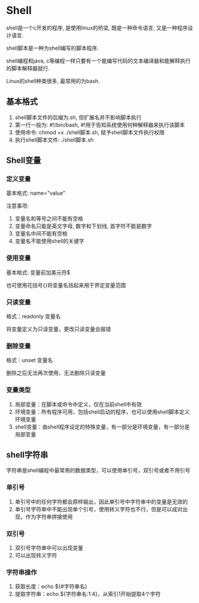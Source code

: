# Shell
shell是一个c开发的程序, 是使用linux的桥梁, 既是一种命令语言, 又是一种程序设计语言.

shell脚本是一种为shell编写的脚本程序.

shell编程和java, c等编程一样只要有一个能编写代码的文本编译器和能解释执行的脚本解释器就行.

Linux的shell种类很多, 最常用的为bash.

## 基本格式
1. shell脚本文件的后缀为.sh, 但扩展名并不影响脚本执行
2. 第一行一般为: #!/bin/bash, #!用于告知系统使用何种解释器来执行该脚本
3. 使用命令: chmod +x ./shell脚本.sh, 赋予shell脚本文件执行权限
4. 执行shell脚本文件: ./shell脚本.sh

## Shell变量

### 定义变量
基本格式: name="value" 

注意事项:   
1. 变量名和等号之间不能有空格
2. 变量命名只能是英文字母, 数字和下划线, 首字符不能是数字
3. 变量名中间不能有空格
4. 变量名不能使用shell的关键字


### 使用变量
基本格式: 变量前加美元符$

也可使用花括号\{}将变量名括起来用于界定变量范围

### 只读变量
格式：readonly 变量名

将变量定义为只读变量，更改只读变量会报错

### 删除变量
格式：unset 变量名

删除之后无法再次使用，无法删除只读变量

### 变量类型
1. 局部变量：在脚本或命令中定义，仅在当前shell中有效
2. 环境变量：所有程序可用，包括shell启动的程序，也可以使用shell脚本定义环境变量
3. shell变量：由shell程序设定的特殊变量，有一部分是环境变量，有一部分是局部变量

## shell字符串
字符串是shell编程中最常用的数据类型，可以使用单引号，双引号或者不用引号

### 单引号
1. 单引号中的任何字符都会原样输出，因此单引号中字符串中的变量是无效的
2. 单引号字符串中不能出现单个引号，使用转义字符也不行，但是可以成对出现，作为字符串拼接使用

### 双引号
1. 双引号字符串中可以出现变量
2. 可以出现转义字符

### 字符串操作
1. 获取长度：echo ${#字符串名}
2. 提取字符串：echo ${字符串名:1:4}，从索引1开始提取4个字符